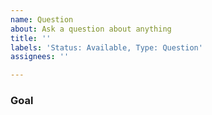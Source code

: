 ```yaml
---
name: Question
about: Ask a question about anything
title: ''
labels: 'Status: Available, Type: Question'
assignees: ''

---
```


<!--- Provide a general summary of the question in the Title above -->

<!--- General Information: --->
<!--- You can also use the Enhancement and Report Bug template. --->
<!--- You can vary this structure. This is just a template to help you get an idea. --->
<!--- A good description helps others to understand the question better. --->
<!--- Try to make it readable and think of correct indentation/formatting. --->

<!--- Provide a summary of your question (this is the minimum) -->

<!--- extra information if needed -->
### Goal
<!--- how would you imagine the answer? what's the goal of the question? --->
